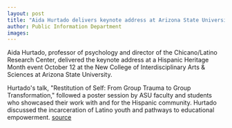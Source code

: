 ```yaml
---
layout: post
title: "Aida Hurtado delivers keynote address at Arizona State University"
author: Public Information Department
images:
---
```


Aida Hurtado, professor of psychology and director of the Chicano/Latino Research Center, delivered the keynote address at a Hispanic Heritage Month event October 12 at the New College of Interdisciplinary Arts & Sciences at Arizona State University.

Hurtado's talk, "Restitution of Self: From Group Trauma to Group Transformation," followed a poster session by ASU faculty and students who showcased their work with and for the Hispanic community. Hurtado discussed the incarceration of Latino youth and pathways to educational empowerment.
[source](http://www1.ucsc.edu/currents/05-06/11-14/brief-hurtado.asp "Permalink to brief-hurtado")
